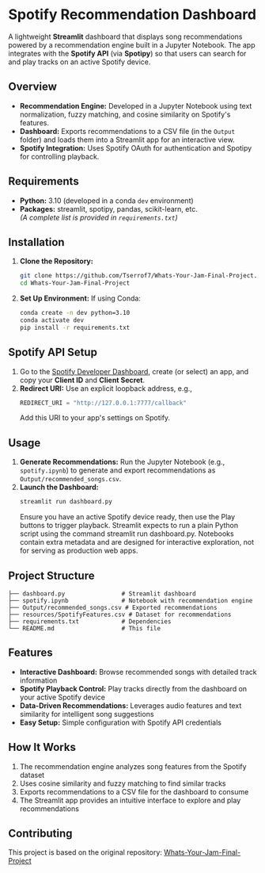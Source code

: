 # Spotify Recommendation Dashboard

A lightweight **Streamlit** dashboard that displays song recommendations powered by a recommendation engine built in a Jupyter Notebook. The app integrates with the **Spotify API** (via **Spotipy**) so that users can search for and play tracks on an active Spotify device.

## Overview

- **Recommendation Engine:** Developed in a Jupyter Notebook using text normalization, fuzzy matching, and cosine similarity on Spotify's features.
- **Dashboard:** Exports recommendations to a CSV file (in the `Output` folder) and loads them into a Streamlit app for an interactive view.
- **Spotify Integration:** Uses Spotify OAuth for authentication and Spotipy for controlling playback.

## Requirements

- **Python:** 3.10 (developed in a conda `dev` environment)
- **Packages:** streamlit, spotipy, pandas, scikit-learn, etc.  
  *(A complete list is provided in `requirements.txt`)*

## Installation

1. **Clone the Repository:**  
   ```bash
   git clone https://github.com/Tserrof7/Whats-Your-Jam-Final-Project.git
   cd Whats-Your-Jam-Final-Project
   ```

2. **Set Up Environment:** If using Conda:
   ```bash
   conda create -n dev python=3.10
   conda activate dev
   pip install -r requirements.txt
   ```

## Spotify API Setup

1. Go to the [Spotify Developer Dashboard](https://developer.spotify.com/dashboard/), create (or select) an app, and copy your **Client ID** and **Client Secret**.
2. **Redirect URI:** Use an explicit loopback address, e.g.,
   ```python
   REDIRECT_URI = "http://127.0.0.1:7777/callback"
   ```
   Add this URI to your app's settings on Spotify.

## Usage

1. **Generate Recommendations:** Run the Jupyter Notebook (e.g., `spotify.ipynb`) to generate and export recommendations as `Output/recommended_songs.csv`.
2. **Launch the Dashboard:**
   ```bash
   streamlit run dashboard.py
   ```
   Ensure you have an active Spotify device ready, then use the Play buttons to trigger playback.
   Streamlit expects to run a plain Python script using the command streamlit run dashboard.py. 
   Notebooks contain extra metadata and are designed for interactive exploration, not for serving as production web apps.

## Project Structure

```
├── dashboard.py                # Streamlit dashboard
├── spotify.ipynb               # Notebook with recommendation engine
├── Output/recommended_songs.csv # Exported recommendations
├── resources/SpotifyFeatures.csv # Dataset for recommendations
├── requirements.txt            # Dependencies
└── README.md                   # This file
```

## Features

- **Interactive Dashboard:** Browse recommended songs with detailed track information
- **Spotify Playback Control:** Play tracks directly from the dashboard on your active Spotify device
- **Data-Driven Recommendations:** Leverages audio features and text similarity for intelligent song suggestions
- **Easy Setup:** Simple configuration with Spotify API credentials

## How It Works

1. The recommendation engine analyzes song features from the Spotify dataset
2. Uses cosine similarity and fuzzy matching to find similar tracks
3. Exports recommendations to a CSV file for the dashboard to consume
4. The Streamlit app provides an intuitive interface to explore and play recommendations

## Contributing

This project is based on the original repository: [Whats-Your-Jam-Final-Project](https://github.com/Tserrof7/Whats-Your-Jam-Final-Project)


